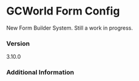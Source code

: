 # GCWorld Form Config

New Form Builder System.  Still a work in progress.




### Version
3.10.0

### Additional Information
